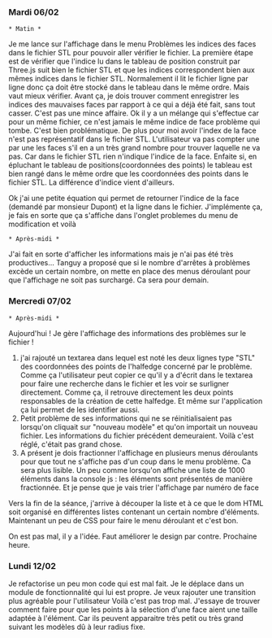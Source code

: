 ### Mardi 06/02
    * Matin *
Je me lance sur l'affichage dans le menu Problèmes les indices des faces dans le fichier STL pour 
pouvoir aller vérifier le fichier. 
La première étape est de vérifier que l'indice lu dans le tableau de position construit par Three.js suit bien 
le fichier STL et que les indices correspondent bien aux mêmes indices dans le fichier STL. Normalement il lit 
le fichier ligne par ligne donc ça doit être stocké dans le tableau dans le même ordre. Mais vaut mieux 
vérifier. 
Avant ça, je dois trouver comment enregistrer les indices des mauvaises faces par rapport à ce qui a déjà 
été fait, sans tout casser. C'est pas une mince affaire. 
Ok il y a un mélange qui s'effectue car pour un même fichier, ce n'est jamais le même indice de face problème 
qui tombe. C'est bien problématique. De plus pour moi avoir l'index de la face n'est pas représentatif 
dans le fichier STL. L'utilisateur va pas compter une par une les faces s'il en a un très grand nombre 
pour trouver laquelle ne va pas. Car dans le fichier STL rien n'indique l'indice de la face. 
Enfaite si, en épluchant le tableau de positions(coordonnées des points) le tableau est bien rangé dans le 
même ordre que les coordonnées des points dans le fichier STL. La différence d'indice vient d'ailleurs. 

Ok j'ai une petite équation qui permet de retourner l'indice de la face (demandé par monsieur Dupont) 
et la ligne dans le fichier. J'implémente ça, je fais en sorte que ça s'affiche dans l'onglet problemes 
du menu de modification et voilà 

    * Après-midi * 
J'ai fait en sorte d'afficher les informations mais je n'ai pas été très productives... 
Tanguy a proposé que si le nombre d'arrêtes à problèmes excède un certain nombre, on mette en place des 
menus déroulant pour que l'affichage ne soit pas surchargé. Ca sera pour demain. 


### Mercredi 07/02
    * Après-midi * 
Aujourd'hui ! Je gère l'affichage des informations des problèmes sur le fichier ! 
1. j'ai rajouté un textarea dans lequel est noté les deux lignes type "STL" des coordonnées des points de
l'halfedge concerné par le problème. Comme ça l'utilisateur peut copier ce qu'il y a d'écrit dans le textarea 
pour faire une recherche dans le fichier et les voir se surligner directement. Comme ça, il retrouve directement 
les deux points responsables de la création de cette halfedge. Et même sur l'application ça lui permet de les 
identifier aussi. 
2. Petit problème de ses informations qui ne se réinitialisaient pas lorsqu'on cliquait sur "nouveau modèle" et qu'on
importait un nouveau fichier. Les informations du fichier précédent demeuraient. Voilà c'est réglé, c'était pas grand  chose. 
3. A présent je dois fractionner l'affichage en plusieurs menus déroulants pour que tout ne s'affiche pas d'un coup dans 
le menu problème. Ca sera plus lisible. Un peu comme lorsqu'on affiche une liste de 1000 éléments dans la console js : 
les éléments sont présentés de manière fractionnée. Et je pense que je vais trier l'affichage par numéro de face

Vers la fin de la séance, j'arrive à découper la liste et à ce que le dom HTML soit organisé en différentes listes 
contenant un certain nombre d'éléments. Maintenant un peu de CSS pour faire le menu déroulant et c'est bon. 

On est pas mal, il y a l'idée. Faut améliorer le design par contre. Prochaine heure. 


### Lundi 12/02 
Je refactorise un peu mon code qui est mal fait. Je le déplace dans un module de fonctionnalité qui lui est propre. 
Je veux rajouter une transition plus agréable pour l'utilisateur
Voilà c'est pas trop mal. 
J'essaye de trouver comment faire pour que les points à la sélection d'une face aient une taille adaptée à l'élément. 
Car ils peuvent apparaitre très petit ou très grand suivant les modèles dû à leur radius fixe. 